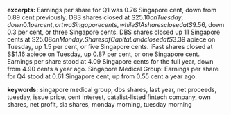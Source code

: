 **excerpts:** Earnings per share for Q1 was 0.76 Singapore cent, down from 0.89 cent previously. DBS shares closed at S$25.10 on Tuesday, down 0.1 per cent, or two Singapore cents, while SIA shares closed at S$9.56, down 0.3 per cent, or three Singapore cents. DBS shares closed up 11 Singapore cents at S$25.08 on Monday. Shares of CapitaLand closed at S$3.39 apiece on Tuesday, up 1.5 per cent, or five Singapore cents. iFast shares closed at S$1.16 apiece on Tuesday, up 0.87 per cent, or one Singapore cent. Earnings per share stood at 4.09 Singapore cents for the full year, down from 4.90 cents a year ago. Singapore Medical Group: Earnings per share for Q4 stood at 0.61 Singapore cent, up from 0.55 cent a year ago.

**keywords:** singapore medical group, dbs shares, last year, net proceeds, tuesday, issue price, cent interest, catalist-listed fintech company, own shares, net profit, sia shares, monday morning, tuesday morning
